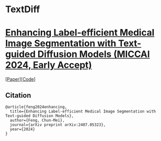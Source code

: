 # TextDiff
# [Enhancing Label-efficient Medical Image Segmentation with Text-guided Diffusion Models (MICCAI 2024, Early Accept)](https://arxiv.org/pdf/2407.05323)

[[Paper]([[Paper](https://link.springer.com/chapter/10.1007%2F978-3-030-87231-1_30)][[Code](https://github.com/chunmeifeng/T2Net)]
)][[Code](https://github.com/chunmeifeng/TextDiff)]



## Citation

```
@article{feng2024enhancing,
  title={Enhancing Label-efficient Medical Image Segmentation with Text-guided Diffusion Models},
  author={Feng, Chun-Mei},
  journal={arXiv preprint arXiv:2407.05323},
  year={2024}
}
```
